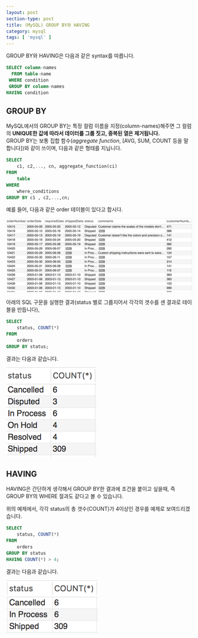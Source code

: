 ```yaml
---
layout: post
section-type: post
title: (MySQL) GROUP BY와 HAVING
category: mysql
tags: [ 'mysql' ]
---
```


GROUP BY와 HAVING은 다음과 같은 syntax를 따릅니다.

``` sql
SELECT column-names
  FROM table-name
 WHERE condition
 GROUP BY column-names
HAVING condition
```

## GROUP BY

MySQL에서의 GROUP BY는 특정 컬럼 이름을 지정(column-names)해주면 그 컬럼의 **UNIQUE한 값에 따라서 데이터를 그룹 짓고, 중복된 열은 제거됩니다.**    
GROUP BY는 보통 집합 함수(*aggregate function*, [AVG, SUM, COUNT 등을 말합니다])와 같이 쓰이며, 다음과 같은 형태를 지닙니다.

``` sql
SELECT
    c1, c2,..., cn, aggregate_function(ci)
FROM
    table
WHERE
    where_conditions
GROUP BY c1 , c2,...,cn;
```

예를 들어, 다음과 같은 order 테이블이 있다고 합시다.  

![order table](/images/posts/order_table.png)

아래의 SQL 구문을 실행한 결과(status 별로 그룹지어서 각각의 갯수를 센 결과로 테이블을 만듭니다),

``` sql
SELECT
    status, COUNT(*)
FROM
    orders
GROUP BY status;
```

결과는 다음과 같습니다.  

![groupby order table](/images/posts/groupby_order_table.png)

## HAVING

HAVING은 간단하게 생각해서 GROUP BY한 결과에 조건을 붙이고 싶을때, 즉 GROUP BY의 WHERE 절과도 같다고 볼 수 있습니다.  

위의 예제에서, 각각 status의 총 갯수(COUNT)가 4이상인 경우를 예제로 보여드리겠습니다.

``` sql
SELECT
    status, COUNT(*)
FROM
    orders
GROUP BY status
HAVING COUNT(*) > 4;
```

결과는 다음과 같습니다.  

![order having](/images/posts/order_having.png)

